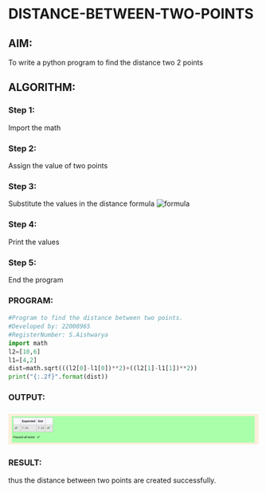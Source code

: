 # DISTANCE-BETWEEN-TWO-POINTS

## AIM:

To write a python program to find the distance two 2 points

## ALGORITHM:

### Step 1: 
Import the math

### Step 2: 
Assign the value of two points

### Step 3: 
Substitute the values in the distance formula  ![formula](/formula.jpg)

### Step 4: 
Print the values

### Step 5: 
End the program

### PROGRAM:
```python
#Program to find the distance between two points.
#Developed by: 22008965
#RegisterNumber: S.Aishwarya
import math
l2=[10,6]
l1=[4,2]
dist=math.sqrt(((l2[0]-l1[0])**2)+((l2[1]-l1[1])**2))
print("{:.2f}".format(dist))
``` 


### OUTPUT:
![](distance.png)


### RESULT:
thus the distance between two points are created successfully. 
